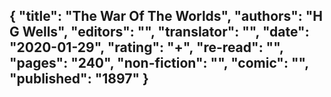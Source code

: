 {
 "title": "The War Of The Worlds",
 "authors": "H G Wells",
 "editors": "",
 "translator": "",
 "date": "2020-01-29",
 "rating": "+",
 "re-read": "",
 "pages": "240",
 "non-fiction": "",
 "comic": "",
 "published": "1897"
}
---

